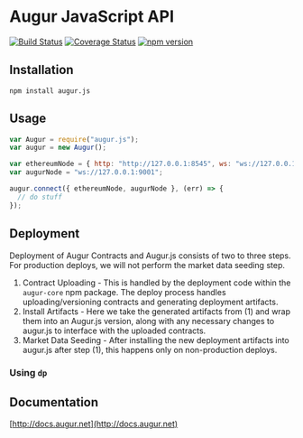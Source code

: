 # Augur JavaScript API

[![Build Status](https://travis-ci.org/AugurProject/augur.js.svg?branch=master)](https://travis-ci.org/AugurProject/augur.js)
[![Coverage Status](https://coveralls.io/repos/AugurProject/augur.js/badge.svg?branch=master&service=github)](https://coveralls.io/github/AugurProject/augur.js?branch=master)
[![npm version](https://badge.fury.io/js/augur.js.svg)](http://badge.fury.io/js/augur.js)

## Installation

```
npm install augur.js
```

## Usage

```javascript
var Augur = require("augur.js");
var augur = new Augur();

var ethereumNode = { http: "http://127.0.0.1:8545", ws: "ws://127.0.0.1:8546" };
var augurNode = "ws://127.0.0.1:9001";

augur.connect({ ethereumNode, augurNode }, (err) => {
  // do stuff
});
```

## Deployment

Deployment of Augur Contracts and Augur.js consists of two to three steps. For production deploys, we will not perform the market data seeding step.

1. Contract Uploading - This is handled by the deployment code within the `augur-core` npm package. The deploy process handles uploading/versioning contracts and generating deployment artifacts.
2. Install Artifacts - Here we take the generated artifacts from (1) and wrap them into an Augur.js version, along with any necessary changes to augur.js to interface with the uploaded contracts.
2. Market Data Seeding - After installing the new deployment artifacts into augur.js after step (1), this happens only on non-production deploys.

### Using `dp`

## Documentation

[http://docs.augur.net](http://docs.augur.net)
